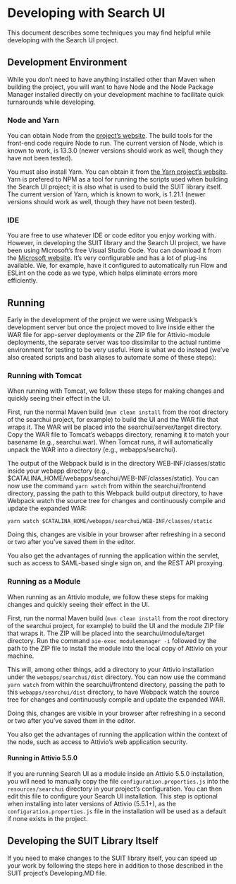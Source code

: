 # Developing with Search UI

This document describes some techniques you may find helpful while developing with the Search UI project.

## Development Environment

While you don’t need to have anything installed other than Maven when building the project, you will want to have Node and the Node Package Manager installed directly on your development machine to facilitate quick turnarounds while developing.

### Node and Yarn

You can obtain Node from the [project’s website](https://nodejs.org). The build tools for the front-end code require Node to run. The current version of Node, which is known to work, is 13.3.0 (newer versions should work as well, though they have not been tested).

You must also install Yarn. You can obtain it from [the Yarn project’s website](https://yarnpkg.com/en/). Yarn is prefered to 
NPM as a tool for running the scripts used when building the Search UI project; it is also what is used to build the SUIT library itself. The current version of Yarn, which is known to work, is 1.21.1 (newer versions should work as well, though they have not been tested).

### IDE

You are free to use whatever IDE or code editor you enjoy working with. However, in developing the SUIT library and the Search UI project, we have been using Microsoft’s free Visual Studio Code. You can download it from the [Microsoft website](https://code.visualstudio.com). It’s very configurable and has a lot of plug-ins available. We, for example, have it configured to automatically run Flow and ESLint on the code as we type, which helps eliminate errors more efficiently.

## Running

Early in the development of the project we were using Webpack’s development server but once the project moved to live inside either the WAR file for app-server deployments or the ZIP file for Attivio-module deployments, the separate server was too dissimilar to the actual runtime environment for testing to be very useful. Here is what we do instead (we’ve also created scripts and bash aliases to automate some of these steps):

### Running with Tomcat

When running with Tomcat, we follow these steps for making changes and quickly seeing their effect in the UI.

First, run the normal Maven build (`mvn clean install` from the root directory of the searchui project, for example) to build the UI and the WAR file that wraps it. The WAR will be placed into the searchui/server/target directory. Copy the WAR file to Tomcat’s webapps directory, renaming it to match your basename (e.g., searchui.war). When Tomcat runs, it will automatically unpack the WAR into a directory (e.g., webapps/searchui).

The output of the Webpack build is in the directory WEB-INF/classes/static inside your webapp directory (e.g., $CATALINA_HOME/webapps/searchui/WEB-INF/classes/static). You can now use the command `yarn watch` from within the searchui/frontend directory, passing the path to this Webpack build output directory, to have Webpack watch the source tree for changes and continuously compile and update the expanded WAR:

`yarn watch $CATALINA_HOME/webapps/searchui/WEB-INF/classes/static`

Doing this, changes are visible in your browser after refreshing in a second or two after you’ve saved them in the editor.

You also get the advantages of running the application within the servlet, such as access to SAML-based single sign on, and the REST API proxying.

### Running as a Module

When running as an Attivio module, we follow these steps for making changes and quickly seeing their effect in the UI.

First, run the normal Maven build (`mvn clean install` from the root directory of the searchui project, for example) to build the UI and the module ZIP file that wraps it. The ZIP will be placed into the searchui/module/target directory. Run the command `aie-exec modulemanager -i` followed by the path to the ZIP file to install the module into the local copy of Attivio on your machine.

This will, among other things, add a directory to your Attivio installation under the `webapps/searchui/dist` directory. You can now use the command `yarn watch` from within the searchui/frontend directory, passing the path to this `webapps/searchui/dist` directory, to have Webpack watch the source tree for changes and continuously compile and update the expanded WAR.

Doing this, changes are visible in your browser after refreshing in a second or two after you’ve saved them in the editor.

You also get the advantages of running the application within the context of the node, such as access to Attivio’s web application security.

#### Running in Attivio 5.5.0

If you are running Search UI as a module inside an Attivio 5.5.0 installation, you will need to manually copy the file `configuration.properties.js` into the `resources/searchui` directory in your project’s configuration. You can then edit this file to configure your Search UI installation. This step is optional when installing into later versions of Attivio (5.5.1+), as the `configuration.properties.js` file in the installation will be used as a default if none exists in the project.

## Developing the SUIT Library Itself

If you need to make changes to the SUIT library itself, you can speed up your work by following the steps here in addition to those described in the SUIT project’s Developing.MD file.
